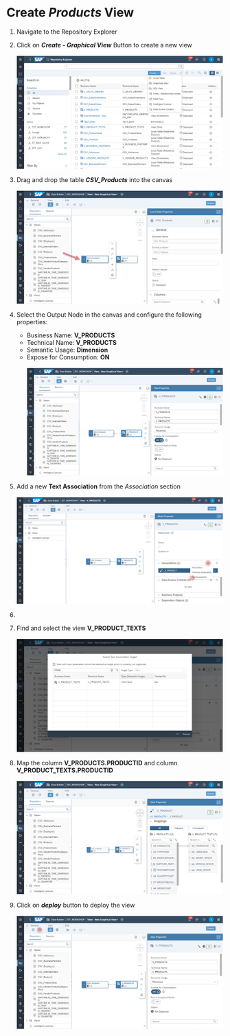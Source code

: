 # Create <i>Products</i> View


1. Navigate to the Repository Explorer
2. Click on <b><i>Create - Graphical View</i></b> Button to create a new view
   <br><br>![](/exercises/ex2/images/create_in_repository_explorer.png)
  
3. Drag and drop the table <b><i>CSV_Products</i></b> into the canvas
   <br><br>![](../images/create_products_dimension_01.png)
4. Select the Output Node in the canvas and configure the following properties:
    - Business Name: <b>V_PRODUCTS</b>
    - Technical Name: <b>V_PRODUCTS</b>
    - Semantic Usage: <b>Dimension</b>
    - Expose for Consumption: <b>ON</b>
    <br><br>![](../images/create_products_dimension_02.png)

5. Add a new <b>Text Association</b> from the <i>Association</i> section  
  <br>![](../images/create_products_dimension_03.png)

6.

7. Find and select the view <b>V_PRODUCT_TEXTS</b>
  <br><br>![](../images/create_products_dimension_05.png)

8. Map the column <b>V_PRODUCTS.PRODUCTID</b> and column <b>V_PRODUCT_TEXTS.PRODUCTID</b>
  <br><br>![](../images/create_products_dimension_06.png)

9. Click on <b><i>deploy</i></b> button to deploy the view
  <br><br>![](../images/create_products_dimension_07.png)
